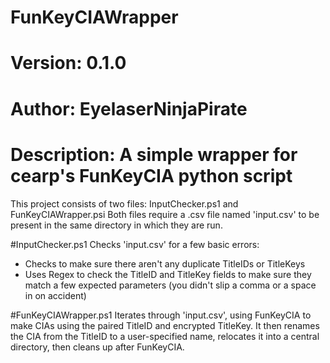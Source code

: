 # FunKeyCIAWrapper
# Version: 0.1.0
# Author: EyelaserNinjaPirate
# Description: A simple wrapper for cearp's FunKeyCIA python script

This project consists of two files: InputChecker.ps1 and FunKeyCIAWrapper.psi
Both files require a .csv file named 'input.csv' to be present in the same directory in which they are run.

#InputChecker.ps1
Checks 'input.csv' for a few basic errors:
* Checks to make sure there aren't any duplicate TitleIDs or TitleKeys
* Uses Regex to check the TitleID and TitleKey fields to make sure they match a few expected parameters (you didn't slip a comma or a space in on accident)

#FunKeyCIAWrapper.ps1
Iterates through 'input.csv', using FunKeyCIA to make CIAs using the paired TitleID and encrypted TitleKey.
It then renames the CIA from the TitleID to a user-specified name, relocates it into a central directory, then cleans up after FunKeyCIA.
